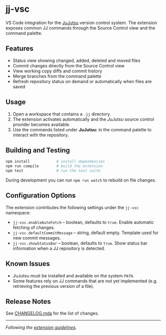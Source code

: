 # jj-vsc

VS Code integration for the [JuJutsu](https://github.com/martinvonz/jj) version control system. The extension exposes common JJ commands through the Source Control view and the command palette.

## Features

- Status view showing changed, added, deleted and moved files
- Commit changes directly from the Source Control view
- View working copy diffs and commit history
- Merge branches from the command palette
- Refresh repository status on demand or automatically when files are saved

## Usage

1. Open a workspace that contains a `.jj` directory.
2. The extension activates automatically and the *JuJutsu* source control provider becomes available.
3. Use the commands listed under **JuJutsu:** in the command palette to interact with the repository.

## Building and Testing

```bash
npm install            # install dependencies
npm run compile        # build the extension
npm test               # run the test suite
```

During development you can run `npm run watch` to rebuild on file changes.

## Configuration Options

The extension contributes the following settings under the `jj-vsc` namespace:

- `jj-vsc.enableAutoFetch` – boolean, defaults to `true`. Enable automatic fetching of changes.
- `jj-vsc.defaultCommitMessage` – string, default empty. Template used for new commit messages.
- `jj-vsc.showStatusBar` – boolean, defaults to `true`. Show status bar information when a JJ repository is detected.

## Known Issues

- JuJutsu must be installed and available on the system `PATH`.
- Some features rely on JJ commands that are not yet implemented (e.g. retrieving the previous version of a file).

## Release Notes

See [CHANGELOG.mda](CHANGELOG.mda) for the list of changes.

---

*Following the [extension guidelines](https://code.visualstudio.com/api/references/extension-guidelines).* 

